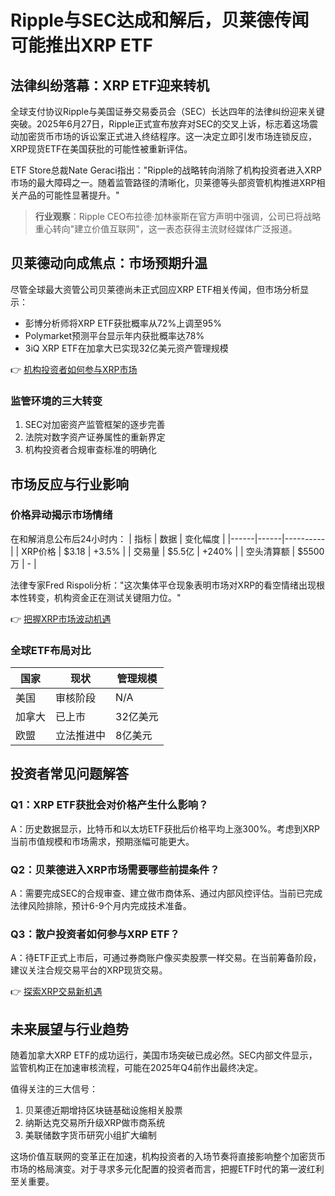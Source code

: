 # Ripple与SEC达成和解后，贝莱德传闻可能推出XRP ETF

## 法律纠纷落幕：XRP ETF迎来转机

全球支付协议Ripple与美国证券交易委员会（SEC）长达四年的法律纠纷迎来关键突破。2025年6月27日，Ripple正式宣布放弃对SEC的交叉上诉，标志着这场震动加密货币市场的诉讼案正式进入终结程序。这一决定立即引发市场连锁反应，XRP现货ETF在美国获批的可能性被重新评估。

ETF Store总裁Nate Geraci指出："Ripple的战略转向消除了机构投资者进入XRP市场的最大障碍之一。随着监管路径的清晰化，贝莱德等头部资管机构推进XRP相关产品的可能性显著提升。"

> **行业观察**：Ripple CEO布拉德·加林豪斯在官方声明中强调，公司已将战略重心转向"建立价值互联网"，这一表态获得主流财经媒体广泛报道。

## 贝莱德动向成焦点：市场预期升温

尽管全球最大资管公司贝莱德尚未正式回应XRP ETF相关传闻，但市场分析显示：
- 彭博分析师将XRP ETF获批概率从72%上调至95%
- Polymarket预测平台显示年内获批概率达78%
- 3iQ XRP ETF在加拿大已实现32亿美元资产管理规模

👉 [机构投资者如何参与XRP市场](https://bit.ly/okx_welcome)

### 监管环境的三大转变
1. SEC对加密资产监管框架的逐步完善
2. 法院对数字资产证券属性的重新界定
3. 机构投资者合规审查标准的明确化

## 市场反应与行业影响

### 价格异动揭示市场情绪
在和解消息公布后24小时内：
| 指标 | 数据 | 变化幅度 |
|------|------|----------|
| XRP价格 | $3.18 | +3.5% |
| 交易量 | $5.5亿 | +240% |
| 空头清算额 | $5500万 | - |

法律专家Fred Rispoli分析："这次集体平仓现象表明市场对XRP的看空情绪出现根本性转变，机构资金正在测试关键阻力位。"

👉 [把握XRP市场波动机遇](https://bit.ly/okx_welcome)

### 全球ETF布局对比
| 国家 | 现状 | 管理规模 |
|------|------|----------|
| 美国 | 审核阶段 | N/A |
| 加拿大 | 已上市 | 32亿美元 |
| 欧盟 | 立法推进中 | 8亿美元 |

## 投资者常见问题解答

### Q1：XRP ETF获批会对价格产生什么影响？
A：历史数据显示，比特币和以太坊ETF获批后价格平均上涨300%。考虑到XRP当前市值规模和市场需求，预期涨幅可能更大。

### Q2：贝莱德进入XRP市场需要哪些前提条件？
A：需要完成SEC的合规审查、建立做市商体系、通过内部风控评估。当前已完成法律风险排除，预计6-9个月内完成技术准备。

### Q3：散户投资者如何参与XRP ETF？
A：待ETF正式上市后，可通过券商账户像买卖股票一样交易。在当前筹备阶段，建议关注合规交易平台的XRP现货交易。

👉 [探索XRP交易新机遇](https://bit.ly/okx_welcome)

## 未来展望与行业趋势

随着加拿大XRP ETF的成功运行，美国市场突破已成必然。SEC内部文件显示，监管机构正在加速审核流程，可能在2025年Q4前作出最终决定。

值得关注的三大信号：
1. 贝莱德近期增持区块链基础设施相关股票
2. 纳斯达克交易所升级XRP做市商系统
3. 美联储数字货币研究小组扩大编制

这场价值互联网的变革正在加速，机构投资者的入场节奏将直接影响整个加密货币市场的格局演变。对于寻求多元化配置的投资者而言，把握ETF时代的第一波红利至关重要。